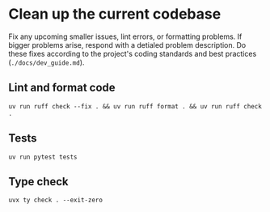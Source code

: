 # Clean up the current codebase

Fix any upcoming smaller issues, lint errors, or formatting problems. If bigger problems arise, respond with a detialed problem description. Do these fixes according to the project's coding standards and best practices (`./docs/dev_guide.md`).

## Lint and format code
`uv run ruff check --fix . && uv run ruff format . && uv run ruff check .`

## Tests
`uv run pytest tests`

## Type check
`uvx ty check . --exit-zero`

